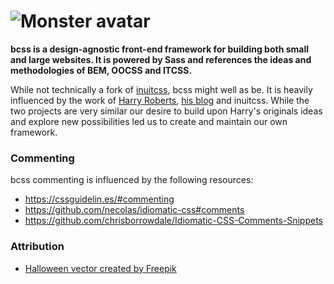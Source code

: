 # ![Monster avatar](https://user-images.githubusercontent.com/1661180/34430895-a040782a-ecce-11e7-94d5-05b0c83a575c.png)

**bcss is a design-agnostic front-end framework for building both small and large websites. It is powered by Sass and references the ideas and methodologies of BEM, OOCSS and ITCSS.**

While not technically a fork of [inuitcss](https://github.com/inuitcss/inuitcss), bcss might well as be. It is heavily influenced by the work of [Harry Roberts](https://csswizardry.com/archive/), [his blog](https://csswizardry.com/) and inuitcss. While the two projects are very similar our desire to build upon Harry's originals ideas and explore new possibilities led us to create and maintain our own framework. 

### Commenting

bcss commenting is influenced by the following resources:

- https://cssguidelin.es/#commenting
- https://github.com/necolas/idiomatic-css#comments
- https://github.com/chrisborrowdale/Idiomatic-CSS-Comments-Snippets

### Attribution

- [Halloween vector created by Freepik](https://www.freepik.com/free-photos-vectors/halloween)

